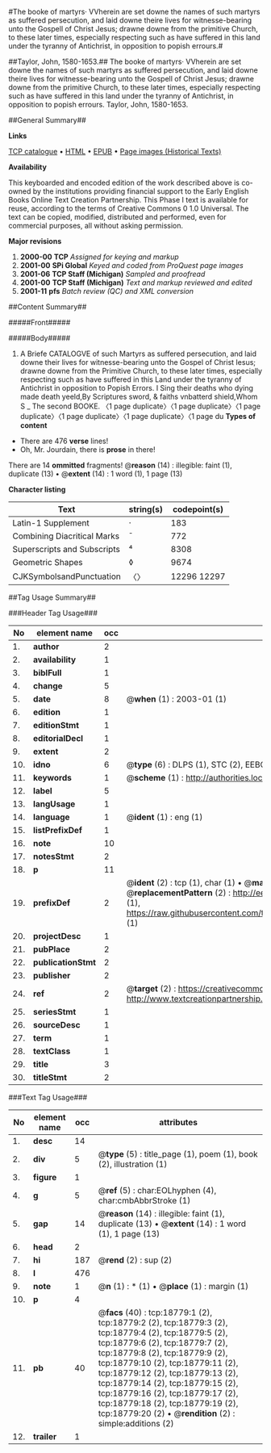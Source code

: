 #The booke of martyrs· VVherein are set downe the names of such martyrs as suffered persecution, and laid downe theire lives for witnesse-bearing unto the Gospell of Christ Jesus; drawne downe from the primitive Church, to these later times, especially respecting such as have suffered in this land under the tyranny of Antichrist, in opposition to popish errours.#

##Taylor, John, 1580-1653.##
The booke of martyrs· VVherein are set downe the names of such martyrs as suffered persecution, and laid downe theire lives for witnesse-bearing unto the Gospell of Christ Jesus; drawne downe from the primitive Church, to these later times, especially respecting such as have suffered in this land under the tyranny of Antichrist, in opposition to popish errours.
Taylor, John, 1580-1653.

##General Summary##

**Links**

[TCP catalogue](http://www.ota.ox.ac.uk/tcp/)  • 
[HTML](http://tei.it.ox.ac.uk/tcp/Texts-HTML/free/A13/A13422.html)  • 
[EPUB](http://tei.it.ox.ac.uk/tcp/Texts-EPUB/free/A13/A13422.epub) • 
[Page images (Historical Texts)](https://data.historicaltexts.jisc.ac.uk/view?pubId=eebo-99853396e&pageId=eebo-99853396e-18779-1)

**Availability**

This keyboarded and encoded edition of the
	       work described above is co-owned by the institutions
	       providing financial support to the Early English Books
	       Online Text Creation Partnership. This Phase I text is
	       available for reuse, according to the terms of Creative
	       Commons 0 1.0 Universal. The text can be copied,
	       modified, distributed and performed, even for
	       commercial purposes, all without asking permission.

**Major revisions**

1. __2000-00__ __TCP__ *Assigned for keying and markup*
1. __2001-00__ __SPi Global__ *Keyed and coded from ProQuest page images*
1. __2001-06__ __TCP Staff (Michigan)__ *Sampled and proofread*
1. __2001-00__ __TCP Staff (Michigan)__ *Text and markup reviewed and edited*
1. __2001-11__ __pfs__ *Batch review (QC) and XML conversion*

##Content Summary##

#####Front#####

#####Body#####

1. A Briefe CATALOGVE of such Martyrs as suffered persecution, and laid downe their lives for witnesse-bearing unto the Gospel of Christ Iesus; drawne downe from the Primitive Church, to these later times, especially respecting such as have suffered in this Land under the tyranny of Antichrist in opposition to Popish Errors.
I Sing their deaths who dying made death yeeld,By Scriptures sword, & faiths vnbatterd shield,Whom S
    _ The second BOOKE.
〈1 page duplicate〉〈1 page duplicate〉〈1 page duplicate〉〈1 page duplicate〉〈1 page duplicate〉〈1 page du
**Types of content**

  * There are 476 **verse** lines!
  * Oh, Mr. Jourdain, there is **prose** in there!

There are 14 **ommitted** fragments! 
 @__reason__ (14) : illegible: faint (1), duplicate (13)  •  @__extent__ (14) : 1 word (1), 1 page (13)

**Character listing**


|Text|string(s)|codepoint(s)|
|---|---|---|
|Latin-1 Supplement|·|183|
|Combining             Diacritical Marks|̄|772|
|Superscripts             and Subscripts|⁴|8308|
|Geometric Shapes|◊|9674|
|CJKSymbolsandPunctuation|〈〉|12296 12297|

##Tag Usage Summary##

###Header Tag Usage###

|No|element name|occ|attributes|
|---|---|---|---|
|1.|__author__|2||
|2.|__availability__|1||
|3.|__biblFull__|1||
|4.|__change__|5||
|5.|__date__|8| @__when__ (1) : 2003-01 (1)|
|6.|__edition__|1||
|7.|__editionStmt__|1||
|8.|__editorialDecl__|1||
|9.|__extent__|2||
|10.|__idno__|6| @__type__ (6) : DLPS (1), STC (2), EEBO-CITATION (1), PROQUEST (1), VID (1)|
|11.|__keywords__|1| @__scheme__ (1) : http://authorities.loc.gov/ (1)|
|12.|__label__|5||
|13.|__langUsage__|1||
|14.|__language__|1| @__ident__ (1) : eng (1)|
|15.|__listPrefixDef__|1||
|16.|__note__|10||
|17.|__notesStmt__|2||
|18.|__p__|11||
|19.|__prefixDef__|2| @__ident__ (2) : tcp (1), char (1)  •  @__matchPattern__ (2) : ([0-9\-]+):([0-9IVX]+) (1), (.+) (1)  •  @__replacementPattern__ (2) : http://eebo.chadwyck.com/downloadtiff?vid=$1&page=$2 (1), https://raw.githubusercontent.com/textcreationpartnership/Texts/master/tcpchars.xml#$1 (1)|
|20.|__projectDesc__|1||
|21.|__pubPlace__|2||
|22.|__publicationStmt__|2||
|23.|__publisher__|2||
|24.|__ref__|2| @__target__ (2) : https://creativecommons.org/publicdomain/zero/1.0/ (1), http://www.textcreationpartnership.org/docs/. (1)|
|25.|__seriesStmt__|1||
|26.|__sourceDesc__|1||
|27.|__term__|1||
|28.|__textClass__|1||
|29.|__title__|3||
|30.|__titleStmt__|2||


###Text Tag Usage###

|No|element name|occ|attributes|
|---|---|---|---|
|1.|__desc__|14||
|2.|__div__|5| @__type__ (5) : title_page (1), poem (1), book (2), illustration (1)|
|3.|__figure__|1||
|4.|__g__|5| @__ref__ (5) : char:EOLhyphen (4), char:cmbAbbrStroke (1)|
|5.|__gap__|14| @__reason__ (14) : illegible: faint (1), duplicate (13)  •  @__extent__ (14) : 1 word (1), 1 page (13)|
|6.|__head__|2||
|7.|__hi__|187| @__rend__ (2) : sup (2)|
|8.|__l__|476||
|9.|__note__|1| @__n__ (1) : * (1)  •  @__place__ (1) : margin (1)|
|10.|__p__|4||
|11.|__pb__|40| @__facs__ (40) : tcp:18779:1 (2), tcp:18779:2 (2), tcp:18779:3 (2), tcp:18779:4 (2), tcp:18779:5 (2), tcp:18779:6 (2), tcp:18779:7 (2), tcp:18779:8 (2), tcp:18779:9 (2), tcp:18779:10 (2), tcp:18779:11 (2), tcp:18779:12 (2), tcp:18779:13 (2), tcp:18779:14 (2), tcp:18779:15 (2), tcp:18779:16 (2), tcp:18779:17 (2), tcp:18779:18 (2), tcp:18779:19 (2), tcp:18779:20 (2)  •  @__rendition__ (2) : simple:additions (2)|
|12.|__trailer__|1||
